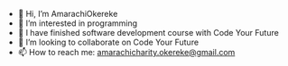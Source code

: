 - 👋 Hi, I’m AmarachiOkereke
- 👀 I’m interested in programming
- 🌱 I have finished software development course with Code Your Future
- 💞️ I’m looking to collaborate on Code Your Future
- 📫 How to reach me: amarachicharity.okereke@gmail.com

<!---
AmarachiOkereke/AmarachiOkereke is a ✨ special ✨ repository because its `README.md` (this file) appears on your GitHub profile.
You can click the Preview link to take a look at your changes.
--->

